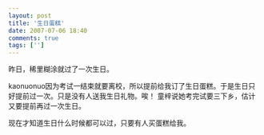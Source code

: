 ```yaml
---
layout: post
title: '生日蛋糕'
date: 2007-07-06 18:40
comments: true
tags: ['']
---
```


昨日，稀里糊涂就过了一次生日。

kaonuonuo因为考试一结束就要离校，所以提前给我订了生日蛋糕。于是生日只好提前过一次。只是没有人送我生日礼物。唉！
童梓说她考完试要三下乡，估计又要提前再过一次生日。

现在才知道生日什么时候都可以过，只要有人买蛋糕给我。

